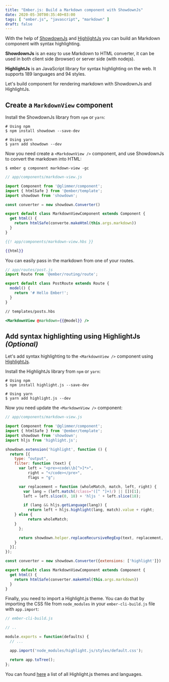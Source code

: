 ```yaml
---
title: "Ember.js: Build a Markdown component with ShowdownJs"
date: 2020-05-30T00:35:40+03:00
tags: [ "ember.js", "javascript", "markdown" ]
draft: false
---
```


With the help of [ShowdownJs](http://showdownjs.com/) and [HighlightJs](https://highlightjs.org/)
you can build an Markdown component with syntax highlighting.

**ShowdownJs** is an easy to use Markdown to HTML converter, it can be used in
both client side (browser) or server side (with nodejs).

**HighlightJs** is an JavaScript library for syntax highlighting on the web. It supports
189 languages and 94 styles.

Let's build component for rendering markdown with ShowdownJs and HighlightJs.

<!--more-->

## Create a `MarkdownView` component

Install the ShowdownJs library from `npm` or `yarn`:

```console
# Using npm
$ npm install showdown --save-dev

# Using yarn
$ yarn add showdown --dev
```

Now you need create a `<MarkdownView />` component, and use ShowdownJs to convert the markdown into HTML:

```console
$ ember g component markdown-view -gc
```

```js
// app/components/markdown-view.js

import Component from '@glimmer/component';
import { htmlSafe } from '@ember/template';
import showdown from 'showdown';

const converter = new showdown.Converter()

export default class MarkdownViewComponent extends Component {
  get html() {
    return htmlSafe(converte.makeHtml(this.args.markdown))
  }
}
```

```hbs
{{! app/components/markdown-view.hbs }}

{{html}}
```

You can easily pass in the markdown from one of your routes.

```js
// app/routes/post.js
import Route from '@ember/routing/route';

export default class PostRoute extends Route {
  model() {
    return '# Hello Ember!';
  }
}
```

```hbs
// templates/posts.hbs

<MarkdownView @markdown={{@model}} />
```

## Add syntax highlighting using HighlightJs *(Optional)*

Let's add syntax highlighting to the `<MarkdownView />` component using [HighlightJs](https://highlightjs.org/).

Install the HighlightJs library from `npm` or `yarn`:

```
# Using npm
$ npm install highlight.js --save-dev

# Using yarn
$ yarn add highlight.js --dev
```

Now you need update the `<MarkdownView />` component:

```js
// app/components/markdown-view.js

import Component from '@glimmer/component';
import { htmlSafe } from '@ember/template';
import showdown from 'showdown';
import hljs from 'highlight.js';

showdown.extension('highlight', function () {
  return [{
    type: "output",
    filter: function (text) {
      var left = "<pre><code\\b[^>]*>",
          right = "</code></pre>",
          flags = "g";

      var replacement = function (wholeMatch, match, left, right) {
        var lang = (left.match(/class="([^ "]+)/) || [])[1];
        left = left.slice(0, 18) + 'hljs ' + left.slice(18);

        if (lang && hljs.getLanguage(lang)) {
          return left + hljs.highlight(lang, match).value + right;
	} else {
          return wholeMatch;
	}
      };

      return showdown.helper.replaceRecursiveRegExp(text, replacement, left, right, flags);
    }
  }];
});

const converter = new showdown.Converter({extensions: ['highlight']})

export default class MarkdownViewComponent extends Component {
  get html() {
    return htmlSafe(converter.makeHtml(this.args.markdown))
  }
}
```

Finally, you need to import a Highlight.js theme. You can do that by importing the CSS file from `node_modules` in your `ember-cli-build.js` file with `app.import`:

```js
// ember-cli-build.js

// ..

module.exports = function(defaults) {
  // ...

  app.import('node_modules/highlight.js/styles/default.css');

  return app.toTree();
};
```

You can found [here](https://highlightjs.org/static/demo/) a list of all Highlight.js themes and languages.
